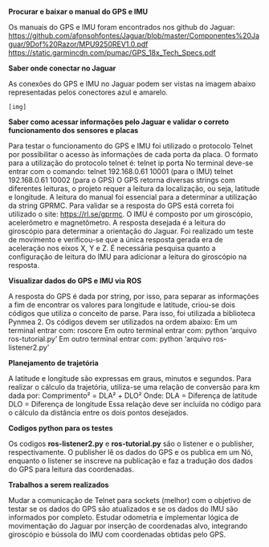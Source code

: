 **Procurar e baixar o manual do GPS e IMU**

Os manuais do GPS e IMU foram encontrados nos github do Jaguar:
	https://github.com/afonsohfontes/Jaguar/blob/master/Componentes%20Jaguar/9Dof%20Razor/MPU9250REV1.0.pdf 
	https://static.garmincdn.com/pumac/GPS_18x_Tech_Specs.pdf

**Saber onde conectar no Jaguar**

As conexões do GPS e IMU no Jaguar podem ser vistas na imagem abaixo representadas pelos conectores azul e amarelo.
  
	[img]
	
**Saber como acessar informações pelo Jaguar e validar o correto funcionamento dos sensores e placas**

Para testar o funcionamento do GPS e IMU foi utilizado o protocolo Telnet por possibilitar o acesso às informações de cada porta da placa. 
O formato para a utilização do protocolo telnet é:
	telnet ip porta
No terminal deve-se entrar com o comando: 
	telnet 192.168.0.61 10001 (para o IMU) 
	telnet 192.168.0.61 10002 (para o GPS)
O GPS retorna diversas strings com diferentes leituras, o projeto requer a leitura da localização, ou seja, latitude e longitude. A leitura do manual foi essencial para a determinar a utilização da string GPRMC. Para validar se a resposta do GPS está correta foi utilizado o site: https://rl.se/gprmc. 
O IMU é composto por um giroscópio, acelerômetro e magnetômetro. A resposta desejada é a leitura do giroscópio para determinar a orientação do Jaguar. Foi realizado um teste de movimento e verificou-se que a única resposta gerada era de aceleração nos eixos X, Y e Z.
É necessária pesquisa quanto a configuração de leitura do IMU para adicionar a leitura do giroscópio na resposta.

**Visualizar dados do GPS e IMU via ROS**

A resposta do GPS é dada por string, por isso, para separar as informações a fim de encontrar os valores para longitude e latitude, criou-se dois códigos que utiliza o conceito de parse. Para isso, foi utilizada a biblioteca Pynmea 2. Os códigos devem ser utilizados na ordem abaixo:
	Em um terminal entrar com: roscore
	Em outro terminal entrar com: python ‘arquivo ros-tutorial.py’
	Em outro terminal entrar com: python ‘arquivo ros-listener2.py’

**Planejamento de trajetória**

A latitude e longitude são expressas em graus, minutos e segundos. Para realizar o cálculo da trajetória, utiliza-se uma relação de conversão para km dada por:
Comprimento² = DLA² + DLO²
Onde:
	DLA = Diferença de latitude
	DLO = Diferença de longitude
Essa relação deve ser incluída no código para o cálculo da distância entre os dois pontos desejados. 


**Codigos python para os testes**

Os codigos **ros-listener2.py** e **ros-tutorial.py** são o listener e o publisher, respectivamente. O publisher lê os dados do GPS e os publica em um Nó, enquanto o listener se inscreve na publicação e faz a tradução dos dados do GPS para leitura das coordenadas. 
		
**Trabalhos a serem realizados**

Mudar a comunicação de Telnet para sockets (melhor) com o objetivo de testar se os dados do GPS são atualizados e se os dados do IMU são informados por completo.
Estudar odometria e implementar lógica de movimentação do Jaguar por inserção de coordenadas alvo, integrando giroscópio e bússola do IMU com coordenadas obtidas pelo GPS.
